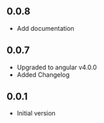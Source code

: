 ## 0.0.8
- Add documentation

## 0.0.7

- Upgraded to angular v4.0.0
- Added Changelog

## 0.0.1

- Initial version